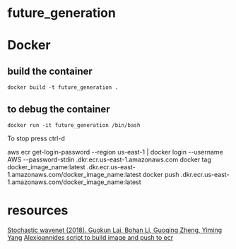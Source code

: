 # future_generation

# Docker
## build the container
`docker build -t future_generation .`

## to debug the container
`docker run -it future_generation /bin/bash`

To stop press ctrl-d


aws ecr get-login-password --region us-east-1 | docker login --username AWS --password-stdin <container registry id>.dkr.ecr.us-east-1.amazonaws.com
docker tag docker_image_name:latest <container registry id>.dkr.ecr.us-east-1.amazonaws.com/docker_image_name:latest
docker push <container registry id>.dkr.ecr.us-east-1.amazonaws.com/docker_image_name:latest

# resources

[Stochastic wavenet (2018). Guokun Lai, Bohan Li, Guoqing Zheng, Yiming Yang](https://arxiv.org/abs/1806.06116)
[Alexioannides script to build image and push to ecr ](https://github.com/AlexIoannides/py-docker-aws-example-project/blob/master/deploy_to_aws.py)